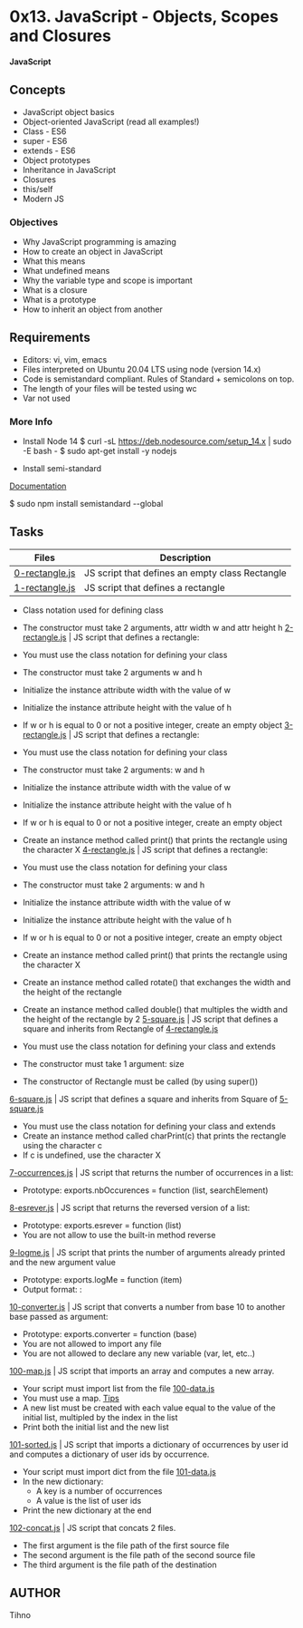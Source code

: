# 0x13. JavaScript - Objects, Scopes and Closures
#### JavaScript

## Concepts
* JavaScript object basics
* Object-oriented JavaScript (read all examples!)
* Class - ES6
* super - ES6
* extends - ES6
* Object prototypes
* Inheritance in JavaScript
* Closures
* this/self
* Modern JS

### Objectives
* Why JavaScript programming is amazing
* How to create an object in JavaScript
* What this means
* What undefined means
* Why the variable type and scope is important
* What is a closure
* What is a prototype
* How to inherit an object from another

## Requirements
* Editors: vi, vim, emacs
* Files interpreted on Ubuntu 20.04 LTS using node (version 14.x)
* Code is semistandard compliant. Rules of Standard + semicolons on top.
* The length of your files will be tested using wc
* Var not used

### More Info
* Install Node 14
$ curl -sL https://deb.nodesource.com/setup_14.x | sudo -E bash -
$ sudo apt-get install -y nodejs

* Install semi-standard

[Documentation](https://github.com/standard/semistandard)

$ sudo npm install semistandard --global

## Tasks
Files | Description
----- | -----------
[0-rectangle.js](./0-rectangle.js) | JS script that defines an empty class Rectangle
[1-rectangle.js](./1-rectangle.js) | JS script that defines a rectangle |
* Class notation used for defining class
* The constructor must take 2 arguments, attr width  w and attr height h
[2-rectangle.js](./2-rectangle.js) | JS script that defines a rectangle:

* You must use the class notation for defining your class
* The constructor must take 2 arguments w and h
* Initialize the instance attribute width with the value of w
* Initialize the instance attribute height with the value of h
* If w or h is equal to 0 or not a positive integer, create an empty object
[3-rectangle.js](./3-rectangle.js) | JS script that defines a rectangle:

* You must use the class notation for defining your class
* The constructor must take 2 arguments: w and h
* Initialize the instance attribute width with the value of w
* Initialize the instance attribute height with the value of h
* If w or h is equal to 0 or not a positive integer, create an empty object
* Create an instance method called print() that prints the rectangle using the character X
[4-rectangle.js](./4-rectangle.js) | JS script that defines a rectangle:

* You must use the class notation for defining your class
* The constructor must take 2 arguments: w and h
* Initialize the instance attribute width with the value of w
* Initialize the instance attribute height with the value of h
* If w or h is equal to 0 or not a positive integer, create an empty object
* Create an instance method called print() that prints the rectangle using the character X
* Create an instance method called rotate() that exchanges the width and the height of the rectangle
* Create an instance method called double() that multiples the width and the height of the rectangle by 2
[5-square.js](./5-square.js) | JS script that defines a square and inherits from Rectangle of [4-rectangle.js](./4-rectangle.js)

* You must use the class notation for defining your class and extends
* The constructor must take 1 argument: size
* The constructor of Rectangle must be called (by using super())

[6-square.js](./6-square.js) | JS script that defines a square and inherits from Square of [5-square.js](./5-square.js)

* You must use the class notation for defining your class and extends
* Create an instance method called charPrint(c) that prints the rectangle using the character c
* If c is undefined, use the character X

[7-occurrences.js](./7-occurrences.js) | JS script that returns the number of occurrences in a list:

* Prototype: exports.nbOccurences = function (list, searchElement)

[8-esrever.js](./8-esrever.js) | JS script that returns the reversed version of a list:

* Prototype: exports.esrever = function (list)
* You are not allow to use the built-in method reverse

[9-logme.js](./9-logme.js) | JS script that prints the number of arguments already printed and the new argument value

* Prototype: exports.logMe = function (item)
* Output format: <number arguments already printed>: <current argument value>

[10-converter.js](./10-converter.js) | JS script that converts a number from base 10 to another base passed as argument:

* Prototype: exports.converter = function (base)
* You are not allowed to import any file
* You are not allowed to declare any new variable (var, let, etc..)

[100-map.js](./100-map.js) | JS script that imports an array and computes a new array.

* Your script must import list from the file [100-data.js](./100-data.js)
* You must use a map. [Tips](https://developer.mozilla.org/en-US/docs/Web/JavaScript/Reference/Global_Objects/Array/map?v=control)
* A new list must be created with each value equal to the value of the initial list, multipled by the index in the list
* Print both the initial list and the new list

[101-sorted.js](./101-sorted.js) | JS script that imports a dictionary of occurrences by user id and computes a dictionary of user ids by occurrence.

* Your script must import dict from the file [101-data.js](./101-data.js)
* In the new dictionary:
	* A key is a number of occurrences
	* A value is the list of user ids
* Print the new dictionary at the end

[102-concat.js](./102-concat.js) | JS script that concats 2 files.

* The first argument is the file path of the first source file
* The second argument is the file path of the second source file
* The third argument is the file path of the destination


## AUTHOR
Tihno
